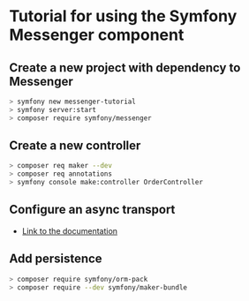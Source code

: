# Tutorial for using the Symfony Messenger component

## Create a new project with dependency to Messenger

~~~bash
> symfony new messenger-tutorial
> symfony server:start
> composer require symfony/messenger
~~~

## Create a new controller

~~~bash
> composer req maker --dev
> composer req annotations
> symfony console make:controller OrderController
~~~

## Configure an async transport

- [Link to the documentation](https://symfony.com/doc/current/the-fast-track/de/18-async.html#going-async-for-real)

## Add persistence

~~~bash
> composer require symfony/orm-pack
> composer require --dev symfony/maker-bundle
~~~